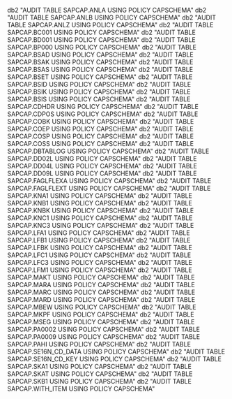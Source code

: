 db2 "AUDIT TABLE SAPCAP.ANLA	USING POLICY CAPSCHEMA"
db2 "AUDIT TABLE SAPCAP.ANLB	USING POLICY CAPSCHEMA"
db2 "AUDIT TABLE SAPCAP.ANLZ	USING POLICY CAPSCHEMA"
db2 "AUDIT TABLE SAPCAP.BC001	USING POLICY CAPSCHEMA"
db2 "AUDIT TABLE SAPCAP.BD001	USING POLICY CAPSCHEMA"
db2 "AUDIT TABLE SAPCAP.BP000	USING POLICY CAPSCHEMA"
db2 "AUDIT TABLE SAPCAP.BSAD	USING POLICY CAPSCHEMA"
db2 "AUDIT TABLE SAPCAP.BSAK	USING POLICY CAPSCHEMA"
db2 "AUDIT TABLE SAPCAP.BSAS	USING POLICY CAPSCHEMA"
db2 "AUDIT TABLE SAPCAP.BSET	USING POLICY CAPSCHEMA"
db2 "AUDIT TABLE SAPCAP.BSID	USING POLICY CAPSCHEMA"
db2 "AUDIT TABLE SAPCAP.BSIK	USING POLICY CAPSCHEMA"
db2 "AUDIT TABLE SAPCAP.BSIS	USING POLICY CAPSCHEMA"
db2 "AUDIT TABLE SAPCAP.CDHDR	USING POLICY CAPSCHEMA"
db2 "AUDIT TABLE SAPCAP.CDPOS	USING POLICY CAPSCHEMA"
db2 "AUDIT TABLE SAPCAP.COBK	USING POLICY CAPSCHEMA"
db2 "AUDIT TABLE SAPCAP.COEP	USING POLICY CAPSCHEMA"
db2 "AUDIT TABLE SAPCAP.COSP	USING POLICY CAPSCHEMA"
db2 "AUDIT TABLE SAPCAP.COSS	USING POLICY CAPSCHEMA"
db2 "AUDIT TABLE SAPCAP.DBTABLOG	USING POLICY CAPSCHEMA"
db2 "AUDIT TABLE SAPCAP.DD02L	USING POLICY CAPSCHEMA"
db2 "AUDIT TABLE SAPCAP.DD04L	USING POLICY CAPSCHEMA"
db2 "AUDIT TABLE SAPCAP.DD09L	USING POLICY CAPSCHEMA"
db2 "AUDIT TABLE SAPCAP.FAGLFLEXA	USING POLICY CAPSCHEMA"
db2 "AUDIT TABLE SAPCAP.FAGLFLEXT	USING POLICY CAPSCHEMA"
db2 "AUDIT TABLE SAPCAP.KNA1	USING POLICY CAPSCHEMA"
db2 "AUDIT TABLE SAPCAP.KNB1	USING POLICY CAPSCHEMA"
db2 "AUDIT TABLE SAPCAP.KNBK	USING POLICY CAPSCHEMA"
db2 "AUDIT TABLE SAPCAP.KNC1	USING POLICY CAPSCHEMA"
db2 "AUDIT TABLE SAPCAP.KNC3	USING POLICY CAPSCHEMA"
db2 "AUDIT TABLE SAPCAP.LFA1	USING POLICY CAPSCHEMA"
db2 "AUDIT TABLE SAPCAP.LFB1	USING POLICY CAPSCHEMA"
db2 "AUDIT TABLE SAPCAP.LFBK	USING POLICY CAPSCHEMA"
db2 "AUDIT TABLE SAPCAP.LFC1	USING POLICY CAPSCHEMA"
db2 "AUDIT TABLE SAPCAP.LFC3	USING POLICY CAPSCHEMA"
db2 "AUDIT TABLE SAPCAP.LFM1	USING POLICY CAPSCHEMA"
db2 "AUDIT TABLE SAPCAP.MAKT	USING POLICY CAPSCHEMA"
db2 "AUDIT TABLE SAPCAP.MARA	USING POLICY CAPSCHEMA"
db2 "AUDIT TABLE SAPCAP.MARC	USING POLICY CAPSCHEMA"
db2 "AUDIT TABLE SAPCAP.MARD	USING POLICY CAPSCHEMA"
db2 "AUDIT TABLE SAPCAP.MBEW	USING POLICY CAPSCHEMA"
db2 "AUDIT TABLE SAPCAP.MKPF	USING POLICY CAPSCHEMA"
db2 "AUDIT TABLE SAPCAP.MSEG	USING POLICY CAPSCHEMA"
db2 "AUDIT TABLE SAPCAP.PA0002	USING POLICY CAPSCHEMA"
db2 "AUDIT TABLE SAPCAP.PA0009	USING POLICY CAPSCHEMA"
db2 "AUDIT TABLE SAPCAP.PAHI	USING POLICY CAPSCHEMA"
db2 "AUDIT TABLE SAPCAP.SE16N_CD_DATA	USING POLICY CAPSCHEMA"
db2 "AUDIT TABLE SAPCAP.SE16N_CD_KEY	USING POLICY CAPSCHEMA"
db2 "AUDIT TABLE SAPCAP.SKA1	USING POLICY CAPSCHEMA"
db2 "AUDIT TABLE SAPCAP.SKAT	USING POLICY CAPSCHEMA"
db2 "AUDIT TABLE SAPCAP.SKB1	USING POLICY CAPSCHEMA"
db2 "AUDIT TABLE SAPCAP.WITH_ITEM	USING POLICY CAPSCHEMA"